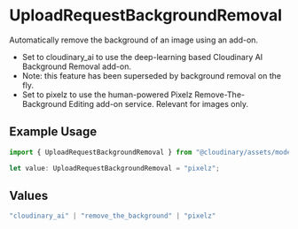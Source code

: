 # UploadRequestBackgroundRemoval

Automatically remove the background of an image using an add-on.
- Set to cloudinary_ai to use the deep-learning based Cloudinary AI Background Removal add-on.
- Note: this feature has been superseded by background removal on the fly.
- Set to pixelz to use the human-powered Pixelz Remove-The-Background Editing add-on service.
Relevant for images only.


## Example Usage

```typescript
import { UploadRequestBackgroundRemoval } from "@cloudinary/assets/models/components";

let value: UploadRequestBackgroundRemoval = "pixelz";
```

## Values

```typescript
"cloudinary_ai" | "remove_the_background" | "pixelz"
```